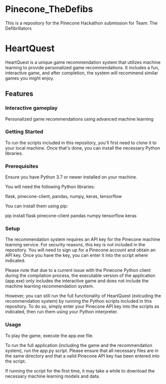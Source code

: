 # Pinecone_TheDefibs
This is a repository for the Pinecone Hackathon submission for Team: The Defibrillators

#  HeartQuest

HeartQuest is a unique game recommendation system that utilizes machine learning to provide personalized game recommendations. It includes a fun, interactive game, and after completion, the system will recommend similar games you might enjoy.

## Features

### Interactive gameplay

Personalized game recommendations using advanced machine learning

### Getting Started

To run the scripts included in this repository, you'll first need to clone it to your local machine. Once that's done, you can install the necessary Python libraries.

### Prerequisites

Ensure you have Python 3.7 or newer installed on your machine.

You will need the following Python libraries:

flask,
pinecone-client,
pandas,
numpy,
keras,
tensorflow

You can install them using pip:

pip install flask pinecone-client pandas numpy tensorflow keras

### Setup

The recommendation system requires an API key for the Pinecone machine learning service. For security reasons, this key is not included in the repository. You will need to sign up for a Pinecone account and obtain an API key. Once you have the key, you can enter it into the script where indicated.

Please note that due to a current issue with the Pinecone Python client during the compilation process, the executable version of the application (app.exe) only includes the interactive game and does not include the machine learning recommendation system.

However, you can still run the full functionality of HeartQuest (exlcuding the recommendation system) by running the Python scripts included in this repository. To do so, simply enter your Pinecone API key into the scripts as indicated, then run them using your Python interpreter.

### Usage

To play the game, execute the app.exe file.

To run the full application (including the game and the recommendation system), run the app.py script. Please ensure that all necessary files are in the same directory and that a valid Pinecone API key has been entered into the script.

If running the script for the first time, it may take a while to download the necessary machine learning models and data.
